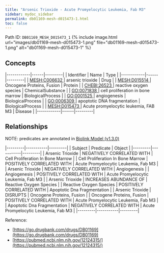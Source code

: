 ```yaml
---
title: "Arsenic Trioxide - Acute Promyelocytic Leukemia, Fab M3"
sidebar: mydoc_sidebar
permalink: db01169-mesh-d015473-1.html
toc: false 
---
```



Path ID: `DB01169_MESH_D015473_1`
{% include image.html url="images/db01169-mesh-d015473-1.png" file="db01169-mesh-d015473-1.png" alt="db01169-mesh-d015473-1" %}

## Concepts

|------------|------|---------|
| Identifier | Name | Type    |
|------------|------|---------|
| <a href="https://identifiers.org/MESH:C006632">MESH:C006632 </a> | arsenic trioxide | Drug |
| <a href="https://identifiers.org/MESH:D015514">MESH:D015514 </a> | Oncogene Proteins, Fusion | Protein |
| <a href="https://identifiers.org/CHEBI:26523">CHEBI:26523 </a> | reactive oxygen species | ChemicalSubstance |
| <a href="https://identifiers.org/GO:0071838">GO:0071838 </a> | cell proliferation in bone marrow | BiologicalProcess |
| <a href="https://identifiers.org/GO:0001525">GO:0001525 </a> | angiogenesis | BiologicalProcess |
| <a href="https://identifiers.org/GO:0006309">GO:0006309 </a> | apoptotic DNA fragmentation | BiologicalProcess |
| <a href="https://identifiers.org/MESH:D015473">MESH:D015473 </a> | Acute promyelocytic leukemia, FAB M3 | Disease |
|------------|------|---------|

## Relationships


NOTE: predicates are annotated in <a href="https://github.com/biolink/biolink-model/releases/tag/v1.3.0">Biolink Model (v1.3.0)</a>

|---------|-----------|---------|
| Subject | Predicate | Object  |
|---------|-----------|---------|
| Arsenic Trioxide | NEGATIVELY CORRELATED WITH | Cell Proliferation In Bone Marrow |
| Cell Proliferation In Bone Marrow | POSITIVELY CORRELATED WITH | Acute Promyelocytic Leukemia, Fab M3 |
| Arsenic Trioxide | NEGATIVELY CORRELATED WITH | Angiogenesis |
| Angiogenesis | POSITIVELY CORRELATED WITH | Acute Promyelocytic Leukemia, Fab M3 |
| Arsenic Trioxide | INCREASES ABUNDANCE OF | Reactive Oxygen Species |
| Reactive Oxygen Species | POSITIVELY CORRELATED WITH | Apoptotic Dna Fragmentation |
| Arsenic Trioxide | DISRUPTS | Oncogene Proteins, Fusion |
| Oncogene Proteins, Fusion | POSITIVELY CORRELATED WITH | Acute Promyelocytic Leukemia, Fab M3 |
| Apoptotic Dna Fragmentation | NEGATIVELY CORRELATED WITH | Acute Promyelocytic Leukemia, Fab M3 |
|---------|-----------|---------|

Reference: 
  - [https://go.drugbank.com/drugs/DB01169](https://go.drugbank.com/drugs/DB01169)
  - [https://pubmed.ncbi.nlm.nih.gov/12124315/](https://pubmed.ncbi.nlm.nih.gov/12124315/)
